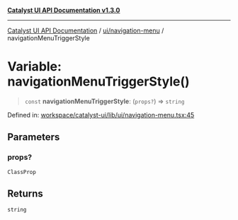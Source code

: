 [**Catalyst UI API Documentation v1.3.0**](../../../README.md)

---

[Catalyst UI API Documentation](../../../README.md) / [ui/navigation-menu](../README.md) / navigationMenuTriggerStyle

# Variable: navigationMenuTriggerStyle()

> `const` **navigationMenuTriggerStyle**: (`props?`) => `string`

Defined in: [workspace/catalyst-ui/lib/ui/navigation-menu.tsx:45](https://github.com/TheBranchDriftCatalyst/catalyst-ui/blob/main/lib/ui/navigation-menu.tsx#L45)

## Parameters

### props?

`ClassProp`

## Returns

`string`
